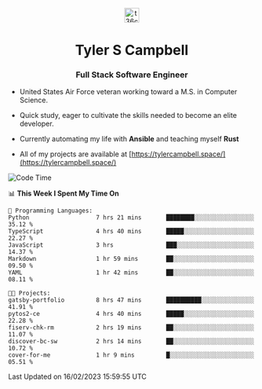 <p align="center">
<a href="https://www.linkedin.com/in/t36campbell" target="blank"><img align="center" src="https://ik.imagekit.io/t36campbell/Portfolio/linkedin.png.original_m8bbGgPh6.png" alt="t36campbell" height="30" width="30" /></a>
</p>
<h1 align="center">Tyler S Campbell</h1>
<h3 align="center">Full Stack Software Engineer</h3>

* United States Air Force veteran working toward a M.S. in Computer Science.

* Quick study, eager to cultivate the skills needed to become an elite developer.

* Currently automating my life with **Ansible** and teaching myself **Rust**

* All of my projects are available at [https://tylercampbell.space/](https://tylercampbell.space/)

<!--START_SECTION:waka-->
![Code Time](http://img.shields.io/badge/Code%20Time-2%2C174%20hrs%201%20min-blue)

📊 **This Week I Spent My Time On** 

```text
💬 Programming Languages: 
Python                   7 hrs 21 mins       ████████░░░░░░░░░░░░░░░░░   35.12 % 
TypeScript               4 hrs 40 mins       █████░░░░░░░░░░░░░░░░░░░░   22.27 % 
JavaScript               3 hrs               ███░░░░░░░░░░░░░░░░░░░░░░   14.37 % 
Markdown                 1 hr 59 mins        ██░░░░░░░░░░░░░░░░░░░░░░░   09.50 % 
YAML                     1 hr 42 mins        ██░░░░░░░░░░░░░░░░░░░░░░░   08.11 % 

🐱‍💻 Projects: 
gatsby-portfolio         8 hrs 47 mins       ██████████░░░░░░░░░░░░░░░   41.91 % 
pytos2-ce                4 hrs 40 mins       █████░░░░░░░░░░░░░░░░░░░░   22.28 % 
fiserv-chk-rm            2 hrs 19 mins       ██░░░░░░░░░░░░░░░░░░░░░░░   11.07 % 
discover-bc-sw           2 hrs 14 mins       ██░░░░░░░░░░░░░░░░░░░░░░░   10.72 % 
cover-for-me             1 hr 9 mins         █░░░░░░░░░░░░░░░░░░░░░░░░   05.51 % 

```


 Last Updated on 16/02/2023 15:59:55 UTC
<!--END_SECTION:waka-->
